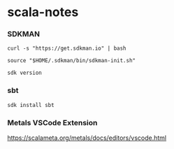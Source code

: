 # scala-notes

### SDKMAN

```
curl -s "https://get.sdkman.io" | bash

source "$HOME/.sdkman/bin/sdkman-init.sh"

sdk version
```

### sbt

```
sdk install sbt
```

### Metals VSCode Extension

https://scalameta.org/metals/docs/editors/vscode.html
